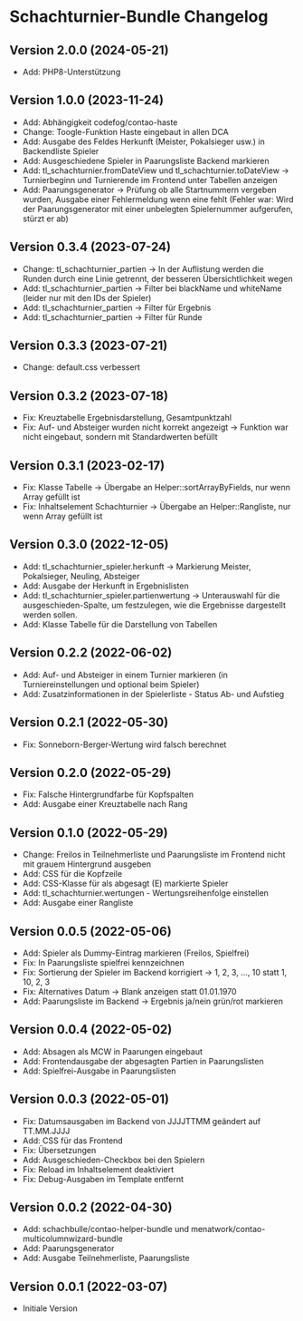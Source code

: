 # Schachturnier-Bundle Changelog

## Version 2.0.0 (2024-05-21)

* Add: PHP8-Unterstützung

## Version 1.0.0 (2023-11-24)

* Add: Abhängigkeit codefog/contao-haste
* Change: Toogle-Funktion Haste eingebaut in allen DCA
* Add: Ausgabe des Feldes Herkunft (Meister, Pokalsieger usw.) in Backendliste Spieler
* Add: Ausgeschiedene Spieler in Paarungsliste Backend markieren
* Add: tl_schachturnier.fromDateView und tl_schachturnier.toDateView -> Turnierbeginn und Turnierende im Frontend unter Tabellen anzeigen
* Add: Paarungsgenerator -> Prüfung ob alle Startnummern vergeben wurden, Ausgabe einer Fehlermeldung wenn eine fehlt (Fehler war: Wird der Paarungsgenerator mit einer unbelegten Spielernummer aufgerufen, stürzt er ab)

## Version 0.3.4 (2023-07-24)

* Change: tl_schachturnier_partien -> In der Auflistung werden die Runden durch eine Linie getrennt, der besseren Übersichtlichkeit wegen
* Add: tl_schachturnier_partien -> Filter bei blackName und whiteName (leider nur mit den IDs der Spieler)
* Add: tl_schachturnier_partien -> Filter für Ergebnis
* Add: tl_schachturnier_partien -> Filter für Runde

## Version 0.3.3 (2023-07-21)

* Change: default.css verbessert

## Version 0.3.2 (2023-07-18)

* Fix: Kreuztabelle Ergebnisdarstellung, Gesamtpunktzahl
* Fix: Auf- und Absteiger wurden nicht korrekt angezeigt -> Funktion war nicht eingebaut, sondern mit Standardwerten befüllt

## Version 0.3.1 (2023-02-17)

* Fix: Klasse Tabelle -> Übergabe an Helper::sortArrayByFields, nur wenn Array gefüllt ist
* Fix: Inhaltselement Schachturnier -> Übergabe an Helper::Rangliste, nur wenn Array gefüllt ist

## Version 0.3.0 (2022-12-05)

* Add: tl_schachturnier_spieler.herkunft -> Markierung Meister, Pokalsieger, Neuling, Absteiger
* Add: Ausgabe der Herkunft in Ergebnislisten
* Add: tl_schachturnier_spieler.partienwertung -> Unterauswahl für die ausgeschieden-Spalte, um festzulegen, wie die Ergebnisse dargestellt werden sollen.
* Add: Klasse Tabelle für die Darstellung von Tabellen

## Version 0.2.2 (2022-06-02)

* Add: Auf- und Absteiger in einem Turnier markieren (in Turniereinstellungen und optional beim Spieler)
* Add: Zusatzinformationen in der Spielerliste - Status Ab- und Aufstieg

## Version 0.2.1 (2022-05-30)

* Fix: Sonneborn-Berger-Wertung wird falsch berechnet

## Version 0.2.0 (2022-05-29)

* Fix: Falsche Hintergrundfarbe für Kopfspalten
* Add: Ausgabe einer Kreuztabelle nach Rang

## Version 0.1.0 (2022-05-29)

* Change: Freilos in Teilnehmerliste und Paarungsliste im Frontend nicht mit grauem Hintergrund ausgeben
* Add: CSS für die Kopfzeile
* Add: CSS-Klasse für als abgesagt (E) markierte Spieler
* Add: tl_schachturnier.wertungen - Wertungsreihenfolge einstellen
* Add: Ausgabe einer Rangliste

## Version 0.0.5 (2022-05-06)

* Add: Spieler als Dummy-Eintrag markieren (Freilos, Spielfrei)
* Fix: In Paarungsliste spielfrei kennzeichnen
* Fix: Sortierung der Spieler im Backend korrigiert -> 1, 2, 3, ..., 10 statt 1, 10, 2, 3
* Fix: Alternatives Datum -> Blank anzeigen statt 01.01.1970
* Add: Paarungsliste im Backend -> Ergebnis ja/nein grün/rot markieren

## Version 0.0.4 (2022-05-02)

* Add: Absagen als MCW in Paarungen eingebaut
* Add: Frontendausgabe der abgesagten Partien in Paarungslisten
* Add: Spielfrei-Ausgabe in Paarungslisten

## Version 0.0.3 (2022-05-01)

* Fix: Datumsausgaben im Backend von JJJJTTMM geändert auf TT.MM.JJJJ
* Add: CSS für das Frontend
* Fix: Übersetzungen
* Add: Ausgeschieden-Checkbox bei den Spielern
* Fix: Reload im Inhaltselement deaktiviert
* Fix: Debug-Ausgaben im Template entfernt

## Version 0.0.2 (2022-04-30)

* Add: schachbulle/contao-helper-bundle und menatwork/contao-multicolumnwizard-bundle
* Add: Paarungsgenerator
* Add: Ausgabe Teilnehmerliste, Paarungsliste

## Version 0.0.1 (2022-03-07)

* Initiale Version

